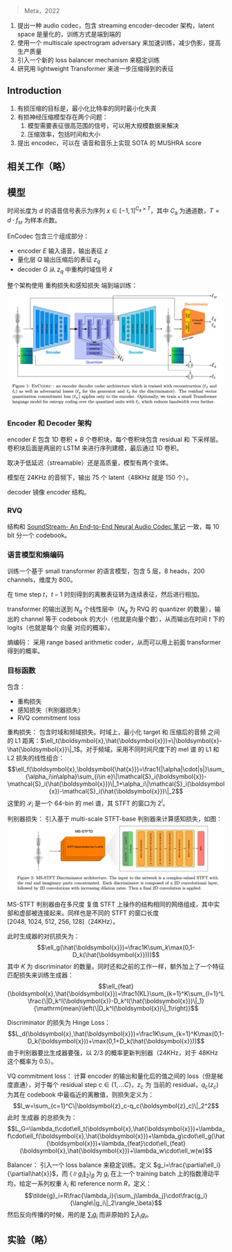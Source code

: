 > Meta，2022

1. 提出一种 audio codec，包含 streaming encoder-decoder 架构，latent space 是量化的，训练方式是端到端的
2. 使用一个 multiscale spectrogram adversary 来加速训练，减少伪影，提高生产质量
3. 引入一个新的 loss balancer mechanism 来稳定训练
4. 研究用 lightweight Transformer 来进一步压缩得到的表征

## Introduction

1. 有损压缩的目标是，最小化比特率的同时最小化失真
2. 有损神经压缩模型存在两个问题：
	1. 模型需要表征很高范围的信号，可以用大规模数据来解决
	2. 压缩效率，包括时间和大小
3. 提出 encodec，可以在 语音和音乐上实现 SOTA 的 MUSHRA score

## 相关工作（略）

## 模型

时间长度为 $d$ 的语音信号表示为序列 $x\in[-1,1]^{C_{\mathrm{a}}\times T}$，其中 $C_{\mathrm{a}}$ 为通道数，$T=d\cdot f_{\mathrm{sr}}$ 为样本点数。

EnCodec 包含三个组成部分：
+ encoder $E$ 输入语音，输出表征 $z$
+ 量化层 $Q$ 输出压缩后的表征 $z_q$
+ decoder $G$ 从 $z_q$ 中重构时域信号 $\hat{x}$

整个架构使用 重构损失和感知损失 端到端训练：
![](image/Pasted%20image%2020231126222359.png)

### Encoder 和 Decoder 架构

encoder $E$ 包含 1D 卷积 + $B$ 个卷积块，每个卷积块包含 residual 和 下采样层。卷积块后面是两层的 LSTM 来进行序列建模，最后通过 1D 卷积。

取决于低延迟（streamable）还是高质量，模型有两个变体。

模型在 24KHz 的音频下，输出 75 个 latent（48KHz 就是 150 个）。

decoder 镜像 encoder 结构。

### RVQ

结构和 [SoundStream- An End-to-End Neural Audio Codec 笔记](SoundStream-%20An%20End-to-End%20Neural%20Audio%20Codec%20笔记.md) 一致，每 10 bit 分一个 codebook。

### 语言模型和熵编码

训练一个基于 small transformer 的语言模型，包含 5 层，8 heads，200 channels，维度为 800。

在 time step $t$，$t-1$ 时刻得到的离散表征转为连续表征，然后进行相加。

transformer 的输出送到 $N_q$ 个线性层中（$N_q$ 为 RVQ 的 quantizer 的数量），输出的 channel 等于 codebook 的大小（也就是向量个数），从而输出在时间 $t$ 下的 logits（也就是每个 向量 对应的概率）。

熵编码：
采用  range based arithmetic coder，从而可以用上前面 transformer 得到的概率。

### 目标函数

包含：
+ 重构损失
+ 感知损失（判别器损失）
+ RVQ commitment loss

重构损失：
包含时域和频域损失。时域上，最小化 target 和 压缩后的音频 之间的 L1 距离：$\ell_t(\boldsymbol{x},\hat{\boldsymbol{x}})=\|\boldsymbol{x}-\hat{\boldsymbol{x}}\|_1$。对于频域，采用不同时间尺度下的 mel 谱 的 L1 和 L2 损失的线性组合：
$$\ell_f(\boldsymbol{x},\boldsymbol{\hat{x}})=\frac1{|\alpha|\cdot|s|}\sum_{\alpha_i\in\alpha}\sum_{i\in e}\|\mathcal{S}_i(\boldsymbol{x})-\mathcal{S}_i(\hat{\boldsymbol{x}})\|_1+\alpha_i\|\mathcal{S}_i(\boldsymbol{x})-\mathcal{S}_i(\hat{\boldsymbol{x}})\|_2$$
这里的 $\mathcal{S}_i$ 是一个 64-bin 的 mel 谱，其 STFT 的窗口为 $2^i$。

判别器损失：
引入基于  multi-scale STFT-base 判别器来计算感知损失，如图：
![](image/Pasted%20image%2020231127100412.png)

MS-STFT 判别器由在多尺度 复值 STFT 上操作的结构相同的网络组成，其中实部和虚部被连接起来。同样也是不同的 STFT 的窗口长度 $[2048,\:1024,\:512,\:256,\:128]$（24KHz）。

此时生成器的对抗损失为：
$$\ell_g(\hat{\boldsymbol{x}})=\frac1K\sum_k\max(0,1-D_k(\hat{\boldsymbol{x}})))$$
其中 $K$ 为 discriminator 的数量。同时还和之前的工作一样，额外加上了一个特征匹配损失来训练生成器：
$$\ell_{feat}(\boldsymbol{x},\hat{\boldsymbol{x}})=\frac1{KL}\sum_{k=1}^K\sum_{l=1}^L\frac{\|D_k^l(\boldsymbol{x})-D_k^l(\hat{\boldsymbol{x}})\|_1}{\mathrm{mean}\left(\|D_k^l(\boldsymbol{x})\|_1\right)}$$

Discriminator 的损失为 Hinge Loss：
$$L_d(\boldsymbol{x},\hat{\boldsymbol{x}})=\frac1K\sum_{k=1}^K\max(0,1-D_k(\boldsymbol{x}))+\max(0,1+D_k(\hat{\boldsymbol{x}}))$$
由于判别器要比生成器要强，以 2/3 的概率更新判别器（24KHz，对于 48KHz 这个概率为 0.5）。

VQ commitment loss：
计算 encoder 的输出和量化后的值之间的 loss（但是梯度直通），对于每个 residual step $c\in\{1,\ldots C\}$，$z_c$ 为 当前的 residual，$q_c(z_c)$ 为其在 codebook 中最临近的离散值，则损失定义为：
$$l_w=\sum_{c=1}^C\|\boldsymbol{z}_c-q_c(\boldsymbol{z}_c)\|_2^2$$
此时 生成器 的总损失为：
$$L_G=\lambda_t\cdot\ell_t(\boldsymbol{x},\hat{\boldsymbol{x}})+\lambda_f\cdot\ell_f(\boldsymbol{x},\hat{\boldsymbol{x}})+\lambda_g\cdot\ell_g(\hat{\boldsymbol{x}})+\lambda_{feat}\cdot\ell_{feat}(\boldsymbol{x},\hat{\boldsymbol{x}})+\lambda_w\cdot\ell_w(w)$$

Balancer：
引入一个 loss balance 来稳定训练。定义 $g_i=\frac{\partial\ell_i}{\partial\hat{x}}$，而 $\langle\|g_i\|_2\rangle_\beta$ 为 $g_i$ 在上一个 training batch 上的指数滑动平均，给定一系列权重 $\lambda_i$ 和 reference norm $R$，定义：
$$\tilde{g}_i=R\frac{\lambda_i}{\sum_j\lambda_j}\cdot\frac{g_i}{\langle\|g_i\|_2\rangle_\beta}$$
然后反向传播的时候，用的是 $\sum_i\tilde{g}_i$ 而非原始的 $\sum_i\lambda_ig_i$。

## 实验（略）
